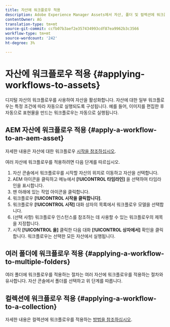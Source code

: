 ```yaml
---
title: 자산에 워크플로우 적용
description: Adobe Experience Manager Assets에서 자산, 폴더 및 컬렉션에 워크플로우를 적용하는 방법을 알아봅니다.
contentOwner: AG
translation-type: tm+mt
source-git-commit: ccfb07b3aef2e357434993cdf87ea9962b3c3566
workflow-type: tm+mt
source-wordcount: '242'
ht-degree: 3%

---
```



# 자산에 워크플로우 적용 {#applying-workflows-to-assets}

디지털 자산의 워크플로우를 사용하여 자산을 활성화합니다. 자산에 대한 일부 워크플로우는 특정 조건에 따라 자동으로 실행되도록 구성됩니다. 예를 들어, 이미지를 편집한 후 자동으로 표현물을 만드는 워크플로우는 자동으로 실행됩니다.

## AEM 자산에 워크플로우 적용 {#apply-a-workflow-to-an-aem-asset}

자세한 내용은 자산에 대한 워크플로우 [시작을 참조하십시오](/help/assets/manage-digital-assets.md#starting-a-workflow-on-an-asset).

여러 자산에 워크플로우를 적용하려면 다음 단계를 따르십시오.

1. 자산 콘솔에서 워크플로우를 시작할 자산의 위치로 이동하고 자산을 선택합니다.
1. AEM 아이콘을 클릭하고 메뉴에서 **[!UICONTROL 타임라인]** 을 선택하여 타임라인을 표시합니다.
1. 맨 아래에 있는 작업 아이콘을 클릭합니다.
1. 워크플로우 **[!UICONTROL 시작을 클릭합니다]**.
1. 워크플로우 **[!UICONTROL 시작]** 대화 상자의 목록에서 워크플로우 모델을 선택합니다.
1. (선택 사항) 워크플로우 인스턴스를 참조하는 데 사용할 수 있는 워크플로우의 제목을 지정합니다.
1. 시작 **[!UICONTROL 을]** 클릭한 다음 대화 **[!UICONTROL 상자에서]** 확인을 클릭합니다. 워크플로우는 선택한 모든 자산에서 실행됩니다.

## 여러 폴더에 워크플로우 적용 {#applying-a-workflow-to-multiple-folders}

여러 폴더에 워크플로우를 적용하는 절차는 여러 자산에 워크플로우를 적용하는 절차와 유사합니다. 자산 콘솔에서 폴더를 선택하고 위 단계를 따릅니다.

## 컬렉션에 워크플로우 적용 {#applying-a-workflow-to-a-collection}

자세한 내용은 컬렉션에 워크플로우를 적용하는 [방법을 참조하십시오](/help/assets/manage-collections.md#run-a-workflow-on-a-collection).

